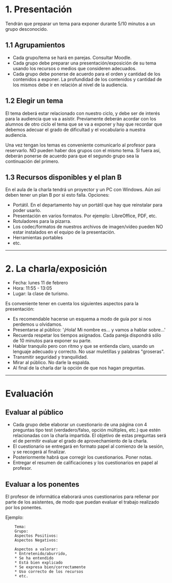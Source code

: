 
# 1. Presentación

Tendrán que preparar un tema para exponer durante 5/10 minutos a un grupo desconocido.

## 1.1 Agrupamientos

* Cada grupo/tema se hará en parejas. Consultar Moodle.
* Cada grupo debe preparar una presentación/exposición de su tema usando los recursos o medios que consideren adecuados.
* Cada grupo debe ponerse de acuerdo para el orden y cantidad de los
contenidos a exponer. La profundidad de los contenidos y cantidad de los
mismos debe ir en relación al nivel de la audiencia.

## 1.2 Elegir un tema

El tema deberá estar relacionado con nuestro ciclo, y debe ser de interés para la audiencia que va a asistir. Previamente deberán acordar con los alumnos de otro ciclo el tema que se va a exponer y hay que recordar que debemos adecuar el grado de dificultad y el vocabulario a nuestra audiencia.

Una vez tengan los temas es conveniente comunicarlo al profesor para reservarlo. NO pueden haber dos grupos con el mismo tema. Si fuera así, deberán ponerse de acuerdo para que el segundo grupo sea la continuación del primero.

## 1.3 Recursos disponibles y el plan B

En el aula de la charla tendrá un proyector y un PC con Windows. Aún así deben
tener un plan B por si esto falla. Opciones:
* Portátil. En el departamento hay un portátil que hay que reinstalar para poder usarlo.
* Presentación en varios formatos. Por ejemplo: LibreOffice, PDF, etc.
* Rotuladores para la pizarra.
* Los codec/formatos de nuestros archivos de imagen/vídeo pueden NO estar instalados en el equipo de la presentación.
* Herramientas portables
* etc.

---

# 2. La charla/exposición

* Fecha: lunes 11 de febrero
* Hora: 11:55 - 13:05
* Lugar: la clase de turismo.

Es conveniente tener en cuenta los siguientes aspectos para la presentación:
* Es recomendable hacerse un esquema a modo de guía por si nos perdemos u olvidamos.
* Presentarse al público: '¡Hola! Mi nombre es... y vamos a hablar sobre...'
* Recuerda respetar los tiempos asignados. Cada pareja dispondrá sólo de 10 minutos para exponer su parte.
* Hablar tranquilo pero con ritmo y que se entienda claro, usando un lenguaje adecuado y correcto. No usar muletillas y palabras "groseras".
* Transmitir seguridad y tranquilidad.
* Mirar al público. No darle la espalda.
* Al final de la charla dar la opción de que nos hagan preguntas.

---

# Evaluación

## Evaluar al público

* Cada grupo debe elaborar un cuestionario de una página con 4 preguntas tipo test (verdadero/falso, opción múltiples, etc.) que estén relacionadas con la
charla impartida. El objetivo de estas preguntas será el de permitir evaluar el grado de aprovechamiento de la charla.
* El cuestionario se entregará en formato papel al comienzo de la sesión, y se recogerá al finalizar.
* Posteriormente habrá que corregir los cuestionarios. Poner notas.
* Entregar el resumen de calificaciones y los cuestionarios en papel al profesor.

## Evaluar a los ponentes

El profesor de informática elaborará unos cuestionarios para rellenar por
parte de los asistentes, de modo que puedan evaluar el trabajo realizado por
los ponentes.

Ejemplo:
```
    Tema: 	
    Grupo: 	
    Aspectos Positivos:
    Aspectos Negativos:

    Aspectos a valorar:
    * Entretenido/aburrido,
    * Se ha entendido
    * Está bien explicado
    * Se expresa bien/correctamente
    * Uso correcto de los recursos
    * etc.
```

